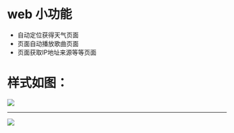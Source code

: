 # web 小功能
+ 自动定位获得天气页面
+ 页面自动播放歌曲页面
+ 页面获取IP地址来源等等页面
# 样式如图：
![](http://p8i28834i.bkt.clouddn.com/function-wheather.png)
<hr>

![](http://p8i28834i.bkt.clouddn.com/function-play.png)
